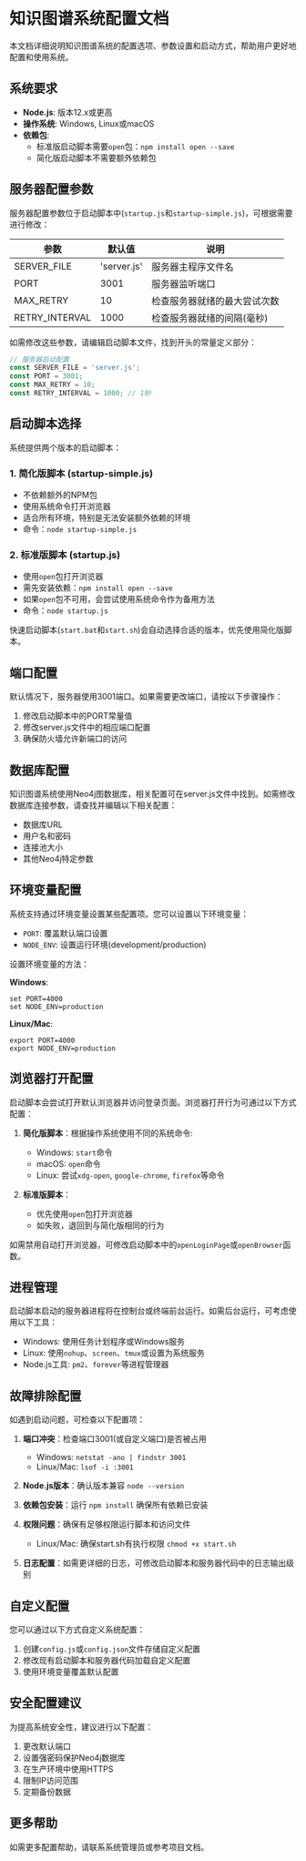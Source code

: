 # 知识图谱系统配置文档

本文档详细说明知识图谱系统的配置选项、参数设置和启动方式，帮助用户更好地配置和使用系统。

## 系统要求

- **Node.js**: 版本12.x或更高
- **操作系统**: Windows, Linux或macOS
- **依赖包**:
  - 标准版启动脚本需要`open`包：`npm install open --save`
  - 简化版启动脚本不需要额外依赖包

## 服务器配置参数

服务器配置参数位于启动脚本中(`startup.js`和`startup-simple.js`)，可根据需要进行修改：

| 参数 | 默认值 | 说明 |
|------|--------|------|
| SERVER_FILE | 'server.js' | 服务器主程序文件名 |
| PORT | 3001 | 服务器监听端口 |
| MAX_RETRY | 10 | 检查服务器就绪的最大尝试次数 |
| RETRY_INTERVAL | 1000 | 检查服务器就绪的间隔(毫秒) |

如需修改这些参数，请编辑启动脚本文件，找到开头的常量定义部分：

```js
// 服务器启动配置
const SERVER_FILE = 'server.js';
const PORT = 3001;
const MAX_RETRY = 10;
const RETRY_INTERVAL = 1000; // 1秒
```

## 启动脚本选择

系统提供两个版本的启动脚本：

### 1. 简化版脚本 (startup-simple.js)

- 不依赖额外的NPM包
- 使用系统命令打开浏览器
- 适合所有环境，特别是无法安装额外依赖的环境
- 命令：`node startup-simple.js`

### 2. 标准版脚本 (startup.js)

- 使用`open`包打开浏览器
- 需先安装依赖：`npm install open --save`
- 如果`open`包不可用，会尝试使用系统命令作为备用方法
- 命令：`node startup.js`

快速启动脚本(`start.bat`和`start.sh`)会自动选择合适的版本，优先使用简化版脚本。

## 端口配置

默认情况下，服务器使用3001端口。如果需要更改端口，请按以下步骤操作：

1. 修改启动脚本中的PORT常量值
2. 修改server.js文件中的相应端口配置
3. 确保防火墙允许新端口的访问

## 数据库配置

知识图谱系统使用Neo4j图数据库，相关配置可在server.js文件中找到。如需修改数据库连接参数，请查找并编辑以下相关配置：

- 数据库URL
- 用户名和密码
- 连接池大小
- 其他Neo4j特定参数

## 环境变量配置

系统支持通过环境变量设置某些配置项。您可以设置以下环境变量：

- `PORT`: 覆盖默认端口设置
- `NODE_ENV`: 设置运行环境(development/production)

设置环境变量的方法：

**Windows**:
```
set PORT=4000
set NODE_ENV=production
```

**Linux/Mac**:
```
export PORT=4000
export NODE_ENV=production
```

## 浏览器打开配置

启动脚本会尝试打开默认浏览器并访问登录页面。浏览器打开行为可通过以下方式配置：

1. **简化版脚本**：根据操作系统使用不同的系统命令:
   - Windows: `start`命令
   - macOS: `open`命令
   - Linux: 尝试`xdg-open`, `google-chrome`, `firefox`等命令

2. **标准版脚本**：
   - 优先使用`open`包打开浏览器
   - 如失败，退回到与简化版相同的行为

如需禁用自动打开浏览器，可修改启动脚本中的`openLoginPage`或`openBrowser`函数。

## 进程管理

启动脚本启动的服务器进程将在控制台或终端前台运行。如需后台运行，可考虑使用以下工具：

- Windows: 使用任务计划程序或Windows服务
- Linux: 使用`nohup`、`screen`、`tmux`或设置为系统服务
- Node.js工具: `pm2`、`forever`等进程管理器

## 故障排除配置

如遇到启动问题，可检查以下配置项：

1. **端口冲突**：检查端口3001(或自定义端口)是否被占用
   - Windows: `netstat -ano | findstr 3001`
   - Linux/Mac: `lsof -i :3001`

2. **Node.js版本**：确认版本兼容 `node --version`

3. **依赖包安装**：运行 `npm install` 确保所有依赖已安装

4. **权限问题**：确保有足够权限运行脚本和访问文件
   - Linux/Mac: 确保start.sh有执行权限 `chmod +x start.sh`

5. **日志配置**：如需更详细的日志，可修改启动脚本和服务器代码中的日志输出级别

## 自定义配置

您可以通过以下方式自定义系统配置：

1. 创建`config.js`或`config.json`文件存储自定义配置
2. 修改现有启动脚本和服务器代码加载自定义配置
3. 使用环境变量覆盖默认配置

## 安全配置建议

为提高系统安全性，建议进行以下配置：

1. 更改默认端口
2. 设置强密码保护Neo4j数据库
3. 在生产环境中使用HTTPS
4. 限制IP访问范围
5. 定期备份数据

## 更多帮助

如需更多配置帮助，请联系系统管理员或参考项目文档。 